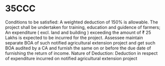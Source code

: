 # 35CCC

Conditions to be satisfied: A weighted deduction of 150% is allowable. The project shall be undertaken for training, education and guidence of farmers; An expenditure ( excl. land and building ) exceeding the amount of ₹ 25 Lakhs is expected to be incurred for the project. Assessee maintain separate BOA of such notified agricultural extension project and get such BOA audited by a CA and furnish the same on or before the due date of furnishing the return of income.
Nature of Deduction: Deduction in respect of expenditure incurred on notified agricultural extension project